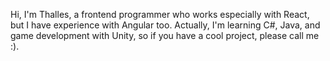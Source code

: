 Hi, I'm Thalles, a frontend programmer who works especially with React, but I have experience with Angular too.
Actually, I'm learning C#, Java, and game development with Unity, so if you have a cool project, please call me :).

<!---
Thalles1946/Thalles1946 is a ✨ special ✨ repository because its `README.md` (this file) appears on your GitHub profile.
You can click the Preview link to take a look at your changes.
--->
